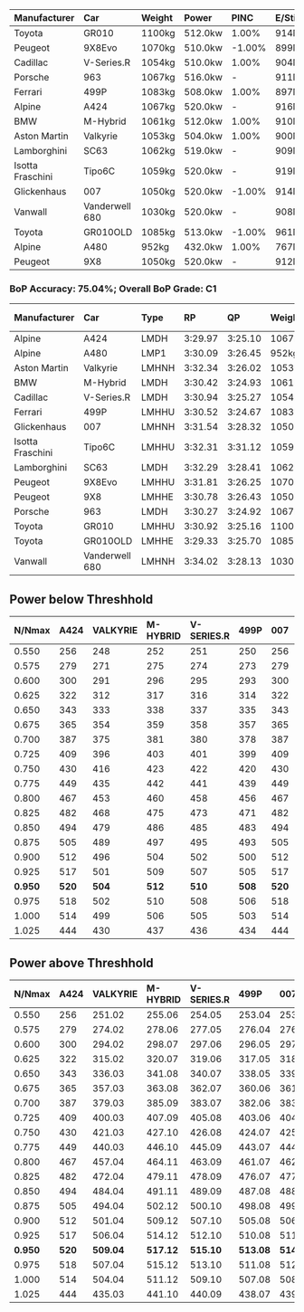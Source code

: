 | Manufacturer     | Car            | Weight | Power   | PINC    | E/Stint | FDS     |
|:-|:-|:-|:-|:-|:-|:-|
| Toyota           | GR010          | 1100kg | 512.0kw | 1.00%   | 914MJ   | 190kph  |
| Peugeot          | 9X8Evo         | 1070kg | 510.0kw | -1.00%  | 899MJ   | 190kph  |
| Cadillac         | V-Series.R     | 1054kg | 510.0kw | 1.00%   | 904MJ   |    -    |
| Porsche          | 963            | 1067kg | 516.0kw |    -    | 911MJ   |    -    |
| Ferrari          | 499P           | 1083kg | 508.0kw | 1.00%   | 897MJ   | 190kph  |
| Alpine           | A424           | 1067kg | 520.0kw |    -    | 916MJ   |    -    |
| BMW              | M-Hybrid       | 1061kg | 512.0kw | 1.00%   | 910MJ   |    -    |
| Aston Martin     | Valkyrie       | 1053kg | 504.0kw | 1.00%   | 900MJ   |    -    |
| Lamborghini      | SC63           | 1062kg | 519.0kw |    -    | 909MJ   |    -    |
| Isotta Fraschini | Tipo6C         | 1059kg | 520.0kw |    -    | 919MJ   | 190kph  |
| Glickenhaus      | 007            | 1050kg | 520.0kw | -1.00%  | 914MJ   |    -    |
| Vanwall          | Vanderwell 680 | 1030kg | 520.0kw |    -    | 908MJ   |    -    |
| Toyota           | GR010OLD       | 1085kg | 513.0kw | -1.00%  | 961MJ   | 150kph  |
| Alpine           | A480           | 952kg  | 432.0kw | 1.00%   | 767MJ   |    -    |
| Peugeot          | 9X8            | 1050kg | 520.0kw |    -    | 912MJ   | 150kph  |

### BoP Accuracy: 75.04%; Overall BoP Grade: C1
| Manufacturer     | Car            | Type  | RP      | QP      | Weight | Power¹  | Threshhold | PINC    | Power²   | E/Stint | AVG Vmax  | FDS     | RDLC | L/Stint | BOP-Grade | Model Accuracy | Model Points | Match% | SimDiff |
|:-|:-|:-|:-|:-|:-|:-|:-|:-|:-|:-|:-|:-|:-|:-|:-|:-|:-|:-|:-|
| Alpine           | A424           | LMDH  | 3:29.97 | 3:25.10 | 1067kg | 520.0kw | 210.0kph   |    -    | 520.00kw |  916MJ  | 319.60kph |    -    | 1.01 | 12      | -C2       | 99.31%         | 2573         | 70.61% | #       |
| Alpine           | A480           | LMP1  | 3:30.09 | 3:26.45 |  952kg | 432.0kw | 210.0kph   | 1.00%   | 436.30kw |  767MJ  | 320.02kph |    -    | 0.98 | 11      | -C1       | 94.60%         | 1683         | 75.40% | +0.21   |
| Aston Martin     | Valkyrie       | LMHNH | 3:32.34 | 3:26.02 | 1053kg | 504.0kw | 210.0kph   | 1.00%   | 509.00kw |  900MJ  | 318.84kph |    -    | 1.02 | 12      | +E1       | 100.00%        | 630          | 59.11% | #       |
| BMW              | M-Hybrid       | LMDH  | 3:30.42 | 3:24.93 | 1061kg | 512.0kw | 210.0kph   | 1.00%   | 517.10kw |  910MJ  | 321.14kph |    -    | 1.01 | 12      | -B2       | 99.41%         | 2544         | 82.19% | #       |
| Cadillac         | V-Series.R     | LMDH  | 3:30.94 | 3:25.27 | 1054kg | 510.0kw | 210.0kph   | 1.00%   | 515.10kw |  904MJ  | 322.70kph |    -    | 1.02 | 12      | ~A1       | 99.30%         | 4946         | 95.60% | #       |
| Ferrari          | 499P           | LMHHU | 3:30.52 | 3:24.67 | 1083kg | 508.0kw | 210.0kph   | 1.00%   | 513.10kw |  897MJ  | 320.54kph | 190kph  | 1.03 | 12      | -B2       | 100.00%        | 8223         | 83.46% | #       |
| Glickenhaus      | 007            | LMHNH | 3:31.54 | 3:28.32 | 1050kg | 520.0kw | 210.0kph   | -1.00%  | 514.80kw |  914MJ  | 326.13kph |    -    | 0.95 | 12      | +A2       | 93.86%         | 2169         | 93.13% | +1.62   |
| Isotta Fraschini | Tipo6C         | LMHHU | 3:32.31 | 3:31.12 | 1059kg | 520.0kw | 210.0kph   |    -    | 520.00kw |  919MJ  | 323.79kph | 190kph  | 1.06 | 12      | +E2       | 97.73%         | 129          | 51.64% | +1.58   |
| Lamborghini      | SC63           | LMDH  | 3:32.29 | 3:28.41 | 1062kg | 519.0kw | 210.0kph   |    -    | 519.00kw |  909MJ  | 318.05kph |    -    | 1.05 | 12      | +C1       | 98.78%         | 813          | 75.68% | +0.91   |
| Peugeot          | 9X8Evo         | LMHHU | 3:31.81 | 3:26.25 | 1070kg | 510.0kw | 210.0kph   | -1.00%  | 504.90kw |  899MJ  | 327.08kph | 190kph  | 0.99 | 12      | +C1       | 96.77%         | 2307         | 79.25% | #       |
| Peugeot          | 9X8            | LMHHE | 3:30.78 | 3:26.43 | 1050kg | 520.0kw | 210.0kph   |    -    | 520.00kw |  912MJ  | 319.00kph | 150kph  | 1.03 | 12      | -A2       | 97.99%         | 5010         | 92.12% | -0.17   |
| Porsche          | 963            | LMDH  | 3:30.27 | 3:24.92 | 1067kg | 516.0kw | 210.0kph   |    -    | 516.00kw |  911MJ  | 320.18kph |    -    | 1.01 | 12      | -C1       | 99.86%         | 11699        | 76.76% | #       |
| Toyota           | GR010          | LMHHU | 3:30.92 | 3:25.16 | 1100kg | 512.0kw | 210.0kph   | 1.00%   | 517.10kw |  914MJ  | 318.57kph | 190kph  | 1.00 | 12      | -A2       | 99.63%         | 6190         | 94.77% | #       |
| Toyota           | GR010OLD       | LMHHE | 3:29.33 | 3:25.70 | 1085kg | 513.0kw | 210.0kph   | -1.00%  | 507.90kw |  961MJ  | 323.23kph | 150kph  | 1.01 | 12      | -E1       | 93.47%         | 1031         | 56.25% | +2.25   |
| Vanwall          | Vanderwell 680 | LMHNH | 3:34.02 | 3:28.13 | 1030kg | 520.0kw | 210.0kph   |    -    | 520.00kw |  908MJ  | 321.62kph |    -    | 1.02 | 12      | +Ω1       | 94.33%         | 632          | 39.56% | +0.49   |

## Power below Threshhold
| N/Nmax    | A424    | VALKYRIE | M-HYBRID | V-SERIES.R | 499P    | 007     | TIPO6C  | SC63    | 9X8EVO  | 9X8     | 963     | GR010   | GR010OLD | VANDERWELL 680 | ​     | RPM      | A480       |
|:-|:-|:-|:-|:-|:-|:-|:-|:-|:-|:-|:-|:-|:-|:-|:-|:-|:-|
|  0.550    |  256    |  248     |  252     |  251       |  250    |  256    |  256    |  256    |  251    |  256    |  254    |  252    |  253     |  256           |  ​    |   --     |   -        |
|  0.575    |  279    |  271     |  275     |  274       |  273    |  279    |  279    |  279    |  274    |  279    |  277    |  275    |  276     |  279           |  ​    |   --     |   -        |
|  0.600    |  300    |  291     |  296     |  295       |  293    |  300    |  300    |  299    |  295    |  300    |  298    |  296    |  296     |  300           |  ​    |   --     |   -        |
|  0.625    |  322    |  312     |  317     |  316       |  314    |  322    |  322    |  321    |  316    |  322    |  319    |  317    |  317     |  322           |  ​    |   --     |   -        |
|  0.650    |  343    |  333     |  338     |  337       |  335    |  343    |  343    |  342    |  337    |  343    |  340    |  338    |  338     |  343           |  ​    |   --     |   -        |
|  0.675    |  365    |  354     |  359     |  358       |  357    |  365    |  365    |  364    |  358    |  365    |  362    |  359    |  360     |  365           |  ​    |   --     |   -        |
|  0.700    |  387    |  375     |  381     |  380       |  378    |  387    |  387    |  386    |  380    |  387    |  384    |  381    |  382     |  387           |  ​    |   --     |   -        |
|  0.725    |  409    |  396     |  403     |  401       |  399    |  409    |  409    |  408    |  401    |  409    |  406    |  403    |  403     |  409           |  ​    |   --     |   -        |
|  0.750    |  430    |  416     |  423     |  422       |  420    |  430    |  430    |  429    |  422    |  430    |  427    |  423    |  424     |  430           |  ​    |   --     |   -        |
|  0.775    |  449    |  435     |  442     |  441       |  439    |  449    |  449    |  448    |  441    |  449    |  446    |  442    |  443     |  449           |  ​    |  5000    |  -3386005  |
|  0.800    |  467    |  453     |  460     |  458       |  456    |  467    |  467    |  466    |  458    |  467    |  463    |  460    |  461     |  467           |  ​    |  5500    |  -3687783  |
|  0.825    |  482    |  468     |  475     |  473       |  471    |  482    |  482    |  481    |  473    |  482    |  478    |  475    |  476     |  482           |  ​    |  5999    |  -4004324  |
|  0.850    |  494    |  479     |  486     |  485       |  483    |  494    |  494    |  493    |  485    |  494    |  490    |  486    |  487     |  494           |  ​    |  6499    |  -4335628  |
|  0.875    |  505    |  489     |  497     |  495       |  493    |  505    |  505    |  504    |  495    |  505    |  501    |  497    |  498     |  505           |  ​    |  7000    |  -4681695  |
|  0.900    |  512    |  496     |  504     |  502       |  500    |  512    |  512    |  511    |  502    |  512    |  508    |  504    |  505     |  512           |  ​    |  7500    |  -5042525  |
|  0.925    |  517    |  501     |  509     |  507       |  505    |  517    |  517    |  516    |  507    |  517    |  513    |  509    |  510     |  517           |  ​    |  8000    |  429       |
| **0.950** | **520** | **504**  | **512**  | **510**    | **508** | **520** | **520** | **519** | **510** | **520** | **516** | **512** | **513**  | **520**        | **​** | **8499** | **432**    |
|  0.975    |  518    |  502     |  510     |  508       |  506    |  518    |  518    |  517    |  508    |  518    |  514    |  510    |  511     |  518           |  ​    |  9000    |  216       |
|  1.000    |  514    |  499     |  506     |  505       |  503    |  514    |  514    |  513    |  505    |  514    |  510    |  506    |  507     |  514           |  ​    |   --     |   -        |
|  1.025    |  444    |  430     |  437     |  436       |  434    |  444    |  444    |  443    |  436    |  444    |  441    |  437    |  438     |  444           |  ​    |   --     |   -        |

## Power above Threshhold
| N/Nmax    | A424    | VALKYRIE   | M-HYBRID   | V-SERIES.R | 499P       | 007        | TIPO6C  | SC63    | 9X8EVO     | 9X8     | 963     | GR010      | GR010OLD   | VANDERWELL 680 | ​     | RPM      | A480            |
|:-|:-|:-|:-|:-|:-|:-|:-|:-|:-|:-|:-|:-|:-|:-|:-|:-|:-|
|  0.550    |  256    |  251.02    |  255.06    |  254.05    |  253.04    |  253.39    |  256    |  256    |  248.44    |  256    |  254    |  255.06    |  250.43    |  256           |  ​    |   --     |  0.00           |
|  0.575    |  279    |  274.02    |  278.06    |  277.05    |  276.04    |  276.43    |  279    |  279    |  271.48    |  279    |  277    |  278.06    |  273.47    |  279           |  ​    |   --     |  0.00           |
|  0.600    |  300    |  294.02    |  298.07    |  297.06    |  296.05    |  297.46    |  300    |  299    |  291.52    |  300    |  298    |  298.07    |  293.50    |  300           |  ​    |   --     |  0.00           |
|  0.625    |  322    |  315.02    |  320.07    |  319.06    |  317.05    |  318.49    |  322    |  321    |  312.56    |  322    |  319    |  320.07    |  314.54    |  322           |  ​    |   --     |  0.00           |
|  0.650    |  343    |  336.03    |  341.08    |  340.07    |  338.05    |  339.53    |  343    |  342    |  333.59    |  343    |  340    |  341.08    |  335.57    |  343           |  ​    |   --     |  0.00           |
|  0.675    |  365    |  357.03    |  363.08    |  362.07    |  360.06    |  361.56    |  365    |  364    |  354.63    |  365    |  362    |  363.08    |  356.61    |  365           |  ​    |   --     |  0.00           |
|  0.700    |  387    |  379.03    |  385.09    |  383.07    |  382.06    |  383.60    |  387    |  386    |  375.67    |  387    |  384    |  385.09    |  377.65    |  387           |  ​    |   --     |  0.00           |
|  0.725    |  409    |  400.03    |  407.09    |  405.08    |  403.06    |  404.63    |  409    |  408    |  396.71    |  409    |  406    |  407.09    |  399.68    |  409           |  ​    |   --     |  0.00           |
|  0.750    |  430    |  421.03    |  427.10    |  426.08    |  424.07    |  425.66    |  430    |  429    |  416.74    |  430    |  427    |  427.10    |  419.72    |  430           |  ​    |   --     |  0.00           |
|  0.775    |  449    |  440.03    |  446.10    |  445.09    |  443.07    |  444.69    |  449    |  448    |  435.78    |  449    |  446    |  446.10    |  438.75    |  449           |  ​    |  5000    |  -3,422,374.99  |
|  0.800    |  467    |  457.04    |  464.11    |  463.09    |  461.07    |  462.72    |  467    |  466    |  453.81    |  467    |  463    |  464.11    |  455.78    |  467           |  ​    |  5500    |  -3,727,394.70  |
|  0.825    |  482    |  472.04    |  479.11    |  478.09    |  476.07    |  477.74    |  482    |  481    |  468.84    |  482    |  478    |  479.11    |  470.81    |  482           |  ​    |  5999    |  -4,047,335.34  |
|  0.850    |  494    |  484.04    |  491.11    |  489.09    |  487.08    |  488.76    |  494    |  493    |  479.86    |  494    |  490    |  491.11    |  482.83    |  494           |  ​    |  6499    |  -4,382,198.93  |
|  0.875    |  505    |  494.04    |  502.12    |  500.10    |  498.08    |  499.78    |  505    |  504    |  489.87    |  505    |  501    |  502.12    |  492.84    |  505           |  ​    |  7000    |  -4,731,982.47  |
|  0.900    |  512    |  501.04    |  509.12    |  507.10    |  505.08    |  506.79    |  512    |  511    |  496.89    |  512    |  508    |  509.12    |  499.86    |  512           |  ​    |  7500    |  -5,096,688.95  |
|  0.925    |  517    |  506.04    |  514.12    |  512.10    |  510.08    |  511.80    |  517    |  516    |  501.89    |  517    |  513    |  514.12    |  504.86    |  517           |  ​    |  8000    |  433.32         |
| **0.950** | **520** | **509.04** | **517.12** | **515.10** | **513.08** | **514.80** | **520** | **519** | **504.90** | **520** | **516** | **517.12** | **507.87** | **520**        | **​** | **8499** | **436.32**      |
|  0.975    |  518    |  507.04    |  515.12    |  513.10    |  511.08    |  512.80    |  518    |  517    |  502.90    |  518    |  514    |  515.12    |  505.87    |  518           |  ​    |  9000    |  218.16         |
|  1.000    |  514    |  504.04    |  511.12    |  509.10    |  507.08    |  508.79    |  514    |  513    |  499.89    |  514    |  510    |  511.12    |  502.86    |  514           |  ​    |   --     |  0.00           |
|  1.025    |  444    |  435.03    |  441.10    |  440.09    |  438.07    |  439.68    |  444    |  443    |  430.77    |  444    |  441    |  441.10    |  433.74    |  444           |  ​    |   --     |  0.00           |
